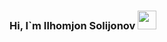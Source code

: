 ### Hi, I`m  Ilhomjon Solijonov  <img src="https://media.giphy.com/media/hvRJCLFzcasrR4ia7z/giphy.gif" width="30px" />


